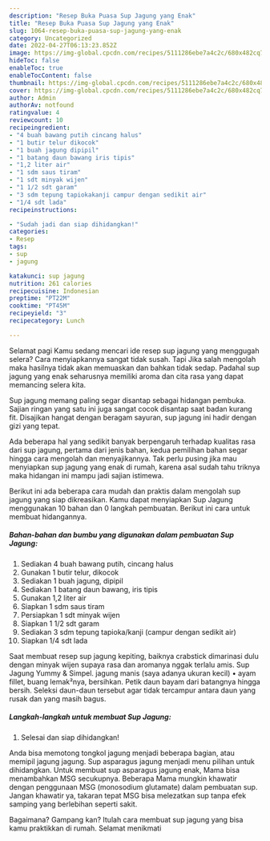 ```yaml
---
description: "Resep Buka Puasa Sup Jagung yang Enak"
title: "Resep Buka Puasa Sup Jagung yang Enak"
slug: 1064-resep-buka-puasa-sup-jagung-yang-enak
category: Uncategorized
date: 2022-04-27T06:13:23.852Z
image: https://img-global.cpcdn.com/recipes/5111286ebe7a4c2c/680x482cq70/sup-jagung-foto-resep-utama.jpg
hideToc: false
enableToc: true
enableTocContent: false
thumbnail: https://img-global.cpcdn.com/recipes/5111286ebe7a4c2c/680x482cq70/sup-jagung-foto-resep-utama.jpg
cover: https://img-global.cpcdn.com/recipes/5111286ebe7a4c2c/680x482cq70/sup-jagung-foto-resep-utama.jpg
author: Admin
authorAv: notfound
ratingvalue: 4
reviewcount: 10
recipeingredient:
- "4 buah bawang putih cincang halus"
- "1 butir telur dikocok"
- "1 buah jagung dipipil"
- "1 batang daun bawang iris tipis"
- "1,2 liter air"
- "1 sdm saus tiram"
- "1 sdt minyak wijen"
- "1 1/2 sdt garam"
- "3 sdm tepung tapiokakanji campur dengan sedikit air"
- "1/4 sdt lada"
recipeinstructions:

- "Sudah jadi dan siap dihidangkan!"
categories:
- Resep
tags:
- sup
- jagung

katakunci: sup jagung 
nutrition: 261 calories
recipecuisine: Indonesian
preptime: "PT22M"
cooktime: "PT45M"
recipeyield: "3"
recipecategory: Lunch

---
```



Selamat pagi Kamu sedang mencari ide resep sup jagung yang menggugah selera? Cara menyiapkannya sangat tidak susah. Tapi Jika salah mengolah maka hasilnya tidak akan memuaskan dan bahkan tidak sedap. Padahal sup jagung yang enak seharusnya memiliki aroma dan cita rasa yang dapat memancing selera kita.


Sup jagung memang paling segar disantap sebagai hidangan pembuka. Sajian ringan yang satu ini juga sangat cocok disantap saat badan kurang fit. Disajikan hangat dengan beragam sayuran, sup jagung ini hadir dengan gizi yang tepat.

Ada beberapa hal yang sedikit banyak berpengaruh terhadap kualitas rasa dari sup jagung, pertama dari jenis bahan, kedua pemilihan bahan segar hingga cara mengolah dan menyajikannya. Tak perlu pusing jika mau menyiapkan sup jagung yang enak di rumah, karena asal sudah tahu triknya maka hidangan ini mampu jadi sajian istimewa.


Berikut ini ada beberapa cara mudah dan praktis dalam mengolah sup jagung yang siap dikreasikan. Kamu dapat menyiapkan Sup Jagung menggunakan 10 bahan dan 0 langkah pembuatan. Berikut ini cara untuk membuat hidangannya.

<!--inarticleads1-->

##### Bahan-bahan dan bumbu yang digunakan dalam pembuatan Sup Jagung:

1. Sediakan 4 buah bawang putih, cincang halus
1. Gunakan 1 butir telur, dikocok
1. Sediakan 1 buah jagung, dipipil
1. Sediakan 1 batang daun bawang, iris tipis
1. Gunakan 1,2 liter air
1. Siapkan 1 sdm saus tiram
1. Persiapkan 1 sdt minyak wijen
1. Siapkan 1 1/2 sdt garam
1. Sediakan 3 sdm tepung tapioka/kanji (campur dengan sedikit air)
1. Siapkan 1/4 sdt lada


Saat membuat resep sup jagung kepiting, baiknya crabstick dimarinasi dulu dengan minyak wijen supaya rasa dan aromanya nggak terlalu amis. Sup Jagung Yummy &amp; Simpel. jagung manis (saya adanya ukuran kecil) • ayam fillet, buang lemak²nya, bersihkan. Petik daun bayam dari batangnya hingga bersih. Seleksi daun-daun tersebut agar tidak tercampur antara daun yang rusak dan yang masih bagus. 

<!--inarticleads2-->

##### Langkah-langkah untuk membuat Sup Jagung:


1. Selesai dan siap dihidangkan!

Anda bisa memotong tongkol jagung menjadi beberapa bagian, atau memipil jagung jagung. Sup asparagus jagung menjadi menu pilihan untuk dihidangkan. Untuk membuat sup asparagus jagung enak, Mama bisa menambahkan MSG secukupnya. Beberapa Mama mungkin khawatir dengan penggunaan MSG (monosodium glutamate) dalam pembuatan sup. Jangan khawatir ya, takaran tepat MSG bisa melezatkan sup tanpa efek samping yang berlebihan seperti sakit. 

Bagaimana? Gampang kan? Itulah cara membuat sup jagung yang bisa kamu praktikkan di rumah. Selamat menikmati
